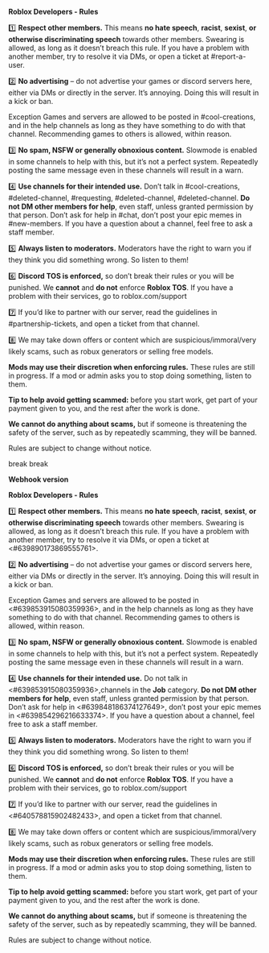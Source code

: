 **Roblox Developers - Rules**

:one: **Respect other members.** This means __no hate speech__, __racist__, __sexist__, __or otherwise discriminating speech__ towards other members.
Swearing is allowed, as long as it doesn’t breach this rule.
If you have a problem with another member, try to resolve it via DMs, or open a ticket at #report-a-user.

:two: **No advertising** – do not advertise your games or discord servers here, either via DMs or directly in the server. It’s annoying. Doing this will result in a kick or ban.

Exception
Games and servers are allowed to be posted in #cool-creations, and in the help channels as long as they have something to do with that channel.
Recommending games to others is allowed, within reason.

:three: **No spam, NSFW or generally obnoxious content.**
Slowmode is enabled in some channels to help with this, but it’s not a perfect system. Repeatedly posting the same message even in these channels will result in a warn.

:four: **Use channels for their intended use.** Don’t talk in #cool-creations, #deleted-channel, #requesting, #deleted-channel, #deleted-channel. **Do not DM other members for help**, even staff, unless granted permission by that person. Don’t ask for help in #chat, don’t post your epic memes in #new-members.
If you have a question about a channel, feel free to ask a staff member.

:five: **Always listen to moderators.** Moderators have the right to warn you if they think you did something wrong. So listen to them!

:six: **Discord TOS is enforced,** so don’t break their rules or you will be punished.
We **cannot** and **do not** enforce **Roblox TOS**. If you have a problem with their services, go to roblox.com/support

:seven: If you’d like to partner with our server, read the guidelines in #partnership-tickets, and open a ticket from that channel.

:eight: We may take down offers or content which are suspicious/immoral/very likely scams, such as robux generators or selling free models.


**Mods may use their discretion when enforcing rules.**
These rules are still in progress. If a mod or admin asks you to stop doing something, listen to them.

**Tip to help avoid getting scammed:** before you start work, get part of your payment given to you, and the rest after the work is done.

**We cannot do anything about scams,** but if someone is threatening the safety of the server, such as by repeatedly scamming, they will be banned.

Rules are subject to change without notice. 

break
break

**Webhook version**

 **Roblox Developers - Rules**

:one: **Respect other members.** This means __no hate speech__, __racist__, __sexist__, __or otherwise discriminating speech__ towards other members.
Swearing is allowed, as long as it doesn’t breach this rule.
If you have a problem with another member, try to resolve it via DMs, or open a ticket at <#639890173869555761>.

:two: **No advertising** – do not advertise your games or discord servers here, either via DMs or directly in the server. It’s annoying. Doing this will result in a kick or ban.

Exception
Games and servers are allowed to be posted in <#639853915080359936>, and in the help channels as long as they have something to do with that channel.
Recommending games to others is allowed, within reason.

:three: **No spam, NSFW or generally obnoxious content.**
Slowmode is enabled in some channels to help with this, but it’s not a perfect system. Repeatedly posting the same message even in these channels will result in a warn.

:four: **Use channels for their intended use.** Do not talk in <#639853915080359936>,channels in the **Job** category. **Do not DM other members for help**, even staff, unless granted permission by that person. Don’t ask for help in <#639848186374127649>, don’t post your epic memes in <#639854296216633374>.
If you have a question about a channel, feel free to ask a staff member.

:five: **Always listen to moderators.** Moderators have the right to warn you if they think you did something wrong. So listen to them!

:six: **Discord TOS is enforced,** so don’t break their rules or you will be punished.
We **cannot** and **do not** enforce **Roblox TOS**. If you have a problem with their services, go to roblox.com/support

:seven: If you’d like to partner with our server, read the guidelines in <#640578815902482433>, and open a ticket from that channel.

:eight: We may take down offers or content which are suspicious/immoral/very likely scams, such as robux generators or selling free models.


**Mods may use their discretion when enforcing rules.**
These rules are still in progress. If a mod or admin asks you to stop doing something, listen to them.

**Tip to help avoid getting scammed:** before you start work, get part of your payment given to you, and the rest after the work is done.

**We cannot do anything about scams,** but if someone is threatening the safety of the server, such as by repeatedly scamming, they will be banned.

Rules are subject to change without notice. 
